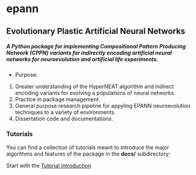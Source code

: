 # epann

## Evolutionary Plastic Artificial Neural Networks

##### A Python package for implementing Compositional Pattern Producing Network (CPPN) variants for indirectly encoding artificial neural networks for neuroevolution and artificial life experiments.

- Purpose:
1. Greater understanding of the HyperNEAT algorithm and indirect encoding variants for evolving a populations of neural networks.
2. Practice in package management.
3. General purpose research pipeline for appyling EPANN neuroevolution techniques to a variety of environments.
4. Dissertation code and documentations.

### Tutorials

You can find a collection of tutorials meant to introduce the major algorithms and features of the package in the **docs/** subdirectory:

Start with the [Tutorial Introduction](https://github.com/chadwcarlson/epann/tree/master/docs/Tutorials)





